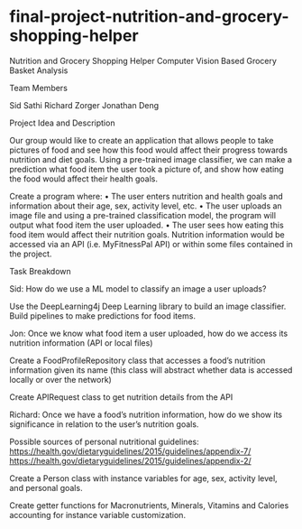 # final-project-nutrition-and-grocery-shopping-helper

Nutrition and Grocery Shopping Helper
Computer Vision Based Grocery Basket Analysis

Team Members

Sid Sathi
Richard Zorger
Jonathan Deng

Project Idea and Description

Our group would like to create an application that allows people to take pictures of food and see how this food would affect their progress towards nutrition and diet goals.  Using a pre-trained image classifier, we can make a prediction what food item the user took a picture of, and show how eating the food would affect their health goals.

Create a program where:
•	The user enters nutrition and health goals and information about their age, sex, activity level, etc.
•	The user uploads an image file and using a pre-trained classification model, the program will output what food item the user uploaded.
•	The user sees how eating this food item would affect their nutrition goals. Nutrition information would be accessed via an API (i.e. MyFitnessPal API) or within some files contained in the project.

Task Breakdown

Sid: How do we use a ML model to classify an image a user uploads? 

Use the DeepLearning4j Deep Learning library to build an image classifier. Build pipelines to make predictions for food items. 

Jon: Once we know what food item a user uploaded, how do we access its nutrition information (API or local files)

Create a FoodProfileRepository class that accesses a food’s nutrition information given its name (this class will abstract whether data is accessed locally or over the network)

Create APIRequest class to get nutrition details from the API

Richard: Once we have a food’s nutrition information, how do we show its significance in relation to the user’s nutrition goals.

Possible sources of personal nutritional guidelines:
https://health.gov/dietaryguidelines/2015/guidelines/appendix-7/
https://health.gov/dietaryguidelines/2015/guidelines/appendix-2/

Create a Person class with instance variables for age, sex, activity level, and personal goals.

Create getter functions for Macronutrients, Minerals, Vitamins and Calories accounting for instance variable customization.

